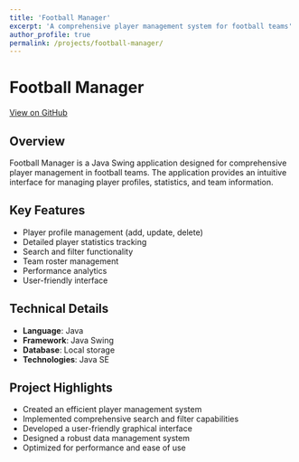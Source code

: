 ```yaml
---
title: 'Football Manager'
excerpt: 'A comprehensive player management system for football teams'
author_profile: true
permalink: /projects/football-manager/
---
```


<head>
<title>Font Awesome Icons</title>
<meta name="viewport" content="width=device-width, initial-scale=1">
<link rel="stylesheet" href="https://cdnjs.cloudflare.com/ajax/libs/font-awesome/4.7.0/css/font-awesome.min.css">
</head>

# Football Manager

[<i class="fa fa-github" style="color:black;"></i> View on GitHub](https://github.com/ashrafulparan2/Football-Manager-Pro)

## Overview
Football Manager is a Java Swing application designed for comprehensive player management in football teams. The application provides an intuitive interface for managing player profiles, statistics, and team information.

## Key Features
- Player profile management (add, update, delete)
- Detailed player statistics tracking
- Search and filter functionality
- Team roster management
- Performance analytics
- User-friendly interface

## Technical Details
- **Language**: Java
- **Framework**: Java Swing
- **Database**: Local storage
- **Technologies**: Java SE

## Project Highlights
- Created an efficient player management system
- Implemented comprehensive search and filter capabilities
- Developed a user-friendly graphical interface
- Designed a robust data management system
- Optimized for performance and ease of use 